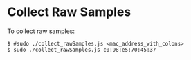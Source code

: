 Collect Raw Samples
===================

To collect raw samples:

```
$ #sudo ./collect_rawSamples.js <mac_address_with_colons>
$ sudo ./collect_rawSamples.js c0:98:e5:70:45:37
```
